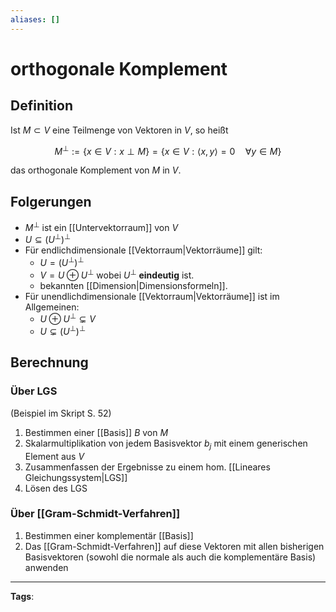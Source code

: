 ```yaml
---
aliases: []
---
```


# orthogonale Komplement

## Definition

Ist $M \subset V$ eine Teilmenge von Vektoren in $V$, so heißt

$$
M^{\perp}:=\{x \in V: x \perp M\}=\{x \in V:\langle x, y\rangle=0 \quad \forall y \in M\}
$$

das orthogonale Komplement von $M$ in $V .$

## Folgerungen

- $M^\perp$ ist ein [[Untervektorraum]] von $V$
- $U \subseteq (U^\perp)^\perp$
- Für endlichdimensionale [[Vektorraum|Vektorräume]] gilt:
  - $U=(U^\perp)^\perp$
  - $V=U \oplus U^\perp$ wobei $U^\perp$ **eindeutig** ist.
  - bekannten [[Dimension|Dimensionsformeln]].
- Für unendlichdimensionale [[Vektorraum|Vektorräume]] ist im Allgemeinen:
  - $U \oplus U^{\perp} \subsetneq V$
  - $U \subsetneq\left(U^{\perp}\right)^{\perp}$

## Berechnung

### Über LGS

(Beispiel im Skript S. 52)

1. Bestimmen einer [[Basis]] $B$ von $M$
2. Skalarmultiplikation von jedem Basisvektor $b_j$ mit einem generischen Element aus $V$
3. Zusammenfassen der Ergebnisse zu einem hom. [[Lineares Gleichungssystem|LGS]]
4. Lösen des LGS

### Über [[Gram-Schmidt-Verfahren]]

1. Bestimmen einer komplementär [[Basis]]
2. Das [[Gram-Schmidt-Verfahren]] auf diese Vektoren mit allen bisherigen Basisvektoren (sowohl die normale als auch die komplementäre Basis) anwenden

---

**Tags**:
